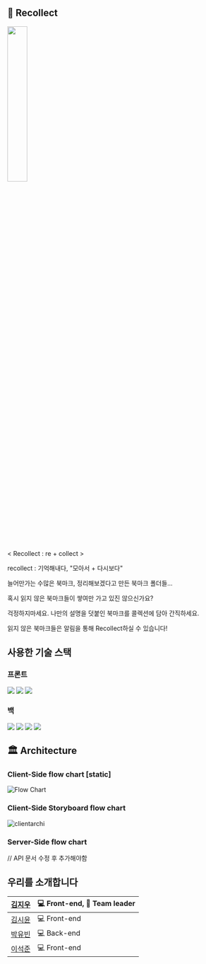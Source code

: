 
## 📝 Recollect
<img src="https://user-images.githubusercontent.com/54028005/122155197-6c7b2b80-cea1-11eb-9934-7ea04e23ef29.png" width="30%">

< Recollect : re + collect > <br />

recollect : 기억해내다, "모아서  + 다시보다" <br />

늘어만가는 수많은 북마크, 정리해보겠다고 만든 북마크 폴더들... <br />

혹시 읽지 않은 북마크들이 쌓여만 가고 있진 않으신가요? <br />

걱정하지마세요. 나만의 설명을 덧붙인 북마크를 콜렉션에 담아 간직하세요.<br />

읽지 않은 북마크들은 알림을 통해 Recollect하실 수 있습니다!

## 사용한 기술 스택
### 프론트

<img src="https://img.shields.io/badge/FRONT-JAVASCRIPT-yellow?style=for-the-badge&logo=javascript" >
<img src="https://img.shields.io/badge/FRONT-REACT-skyblue?style=for-the-badge&logo=react" >
<img src="https://img.shields.io/badge/FRONT-REACTROUTERDOM-skyblue?style=for-the-badge&logo=react" >

### 백

<img src="https://img.shields.io/badge/BACK-NODE.SJ-teal?style=for-the-badge&logo=nodedotjs" >
<img src="https://img.shields.io/badge/BACK-EXPRESS-white?style=for-the-badge" >
<img src="https://img.shields.io/badge/BACK-Mysql-orange?style=for-the-badge&logo=mysql" >


<img src="https://user-images.githubusercontent.com/76909552/122406074-890b8680-cfbb-11eb-89f4-0a2c69246bb5.png" >

## 🏛 Architecture

### Client-Side flow chart [static]
![Flow Chart](https://user-images.githubusercontent.com/54028005/121215575-1b74a180-c8bb-11eb-9b17-4000b172e993.jpg)

### Client-Side Storyboard flow chart
![clientarchi](https://user-images.githubusercontent.com/54028005/121322771-3a6e4480-c94a-11eb-8798-c96e41b80cd4.png)

### Server-Side flow chart
// API 문서 수정 후 추가해야함

## 우리를 소개합니다

| [김지우](https://github.com/zuzokim)  | 💻 Front-end, 🌟 Team leader  |
| ------- | ----- |
| [김시윤](https://github.com/siyooonkim) | 💻 Front-end |
| [박유빈](https://github.com/Justicexx0099) | 💻 Back-end |
| [이석준](https://github.com/CodingGorani) | 💻 Front-end |







